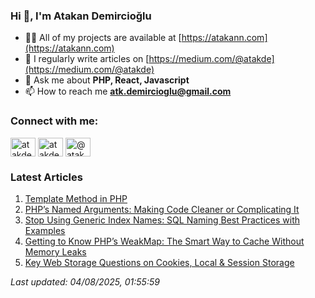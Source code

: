 ### Hi 👋, I'm Atakan Demircioğlu</h1>

- 👨‍💻 All of my projects are available at [https://atakann.com](https://atakann.com)
- 📝 I regularly write articles on [https://medium.com/@atakde](https://medium.com/@atakde)
- 💬 Ask me about **PHP, React, Javascript**
- 📫 How to reach me **atk.demircioglu@gmail.com**

<h3 align="left">Connect with me:</h3>
<p align="left">
<a href="https://codepen.io/atakde" target="blank"><img align="center" src="https://raw.githubusercontent.com/rahuldkjain/github-profile-readme-generator/master/src/images/icons/Social/codepen.svg" alt="atakde" height="30" width="40" /></a>
<a href="https://twitter.com/atakde" target="blank"><img align="center" src="https://raw.githubusercontent.com/rahuldkjain/github-profile-readme-generator/master/src/images/icons/Social/twitter.svg" alt="atakde" height="30" width="40" /></a>
<a href="https://medium.com/@atakde" target="blank"><img align="center" src="https://raw.githubusercontent.com/rahuldkjain/github-profile-readme-generator/master/src/images/icons/Social/medium.svg" alt="@atakde" height="30" width="40" /></a>
</p>

<!--MEDIUM-ARTICLES-START-->
<h3 align="left">Latest Articles</h3>

1. [Template Method in PHP](https://levelup.gitconnected.com/template-method-in-php-3ba8d46d3b86)
2. [PHP’s Named Arguments: Making Code Cleaner or Complicating It](https://blog.stackademic.com/discover-how-phps-named-arguments-feature-can-improve-code-readability-and-flexibility-or-07dcf689c161)
3. [Stop Using Generic Index Names: SQL Naming Best Practices with Examples](https://levelup.gitconnected.com/best-practices-for-naming-sql-indexes-7140f5988090)
4. [Getting to Know PHP’s WeakMap: The Smart Way to Cache Without Memory Leaks](https://blog.stackademic.com/getting-to-know-phps-weakmap-the-smart-way-to-cache-without-memory-leaks-a6420d8e50a3)
5. [Key Web Storage Questions on Cookies, Local & Session Storage](https://blog.stackademic.com/key-web-storage-questions-on-cookies-local-session-storage-518daa003a7a)

_Last updated: 04/08/2025, 01:55:59_
<!--MEDIUM-ARTICLES-END-->
